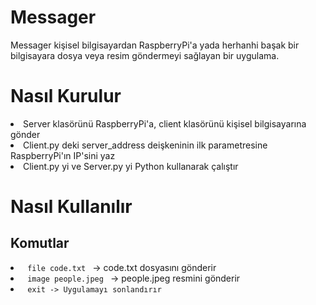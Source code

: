 # Messager
Messager kişisel bilgisayardan RaspberryPi'a yada herhanhi başak bir bilgisayara dosya veya resim göndermeyi sağlayan bir uygulama.

# Nasıl Kurulur
<li> Server klasörünü RaspberryPi'a, client klasörünü kişisel bilgisayarına gönder </li>
<li> Client.py deki server_address deişkeninin ilk parametresine RaspberryPi'ın IP'sini yaz </li>
<li> Client.py yi ve Server.py yi Python kullanarak çalıştır </li>

# Nasıl Kullanılır
## Komutlar
<li> <code> file code.txt </code> -> code.txt dosyasını gönderir </li>
<li> <code> image people.jpeg </code> -> people.jpeg resmini gönderir </li>
<li> <code> exit -> Uygulamayı sonlandırır </li>
